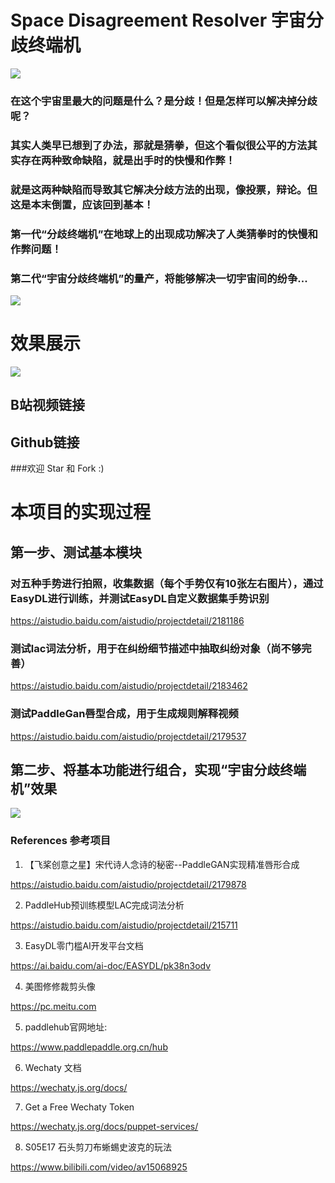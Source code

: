 # Space Disagreement Resolver 宇宙分歧终端机

![](https://ai-studio-static-online.cdn.bcebos.com/653d14ea292249e181e645068861bfc22ef2612808474d56b63b9075a23204c9)

### 在这个宇宙里最大的问题是什么？是分歧！但是怎样可以解决掉分歧呢？

### 其实人类早已想到了办法，那就是猜拳，但这个看似很公平的方法其实存在两种致命缺陷，就是出手时的快慢和作弊！

### 就是这两种缺陷而导致其它解决分歧方法的出现，像投票，辩论。但这是本末倒置，应该回到基本！

### 第一代“分歧终端机”在地球上的出现成功解决了人类猜拳时的快慢和作弊问题！

### 第二代“宇宙分歧终端机”的量产，将能够解决一切宇宙间的纷争...

![](https://ai-studio-static-online.cdn.bcebos.com/2aa7d7a275364adca6d5765adb902b858d31f98c32b841a38423dd6eae488ffe)


# 效果展示
![](https://ai-studio-static-online.cdn.bcebos.com/d434fc46d0744f2fb3ca1c572232d2938dcf5e87c9394547ac61bfe3640888d9)


## B站视频链接

## Github链接

###欢迎 Star 和 Fork :)

# 本项目的实现过程

## 第一步、测试基本模块

### 对五种手势进行拍照，收集数据（每个手势仅有10张左右图片），通过EasyDL进行训练，并测试EasyDL自定义数据集手势识别

https://aistudio.baidu.com/aistudio/projectdetail/2181186

### 测试lac词法分析，用于在纠纷细节描述中抽取纠纷对象（尚不够完善）

https://aistudio.baidu.com/aistudio/projectdetail/2183462

### 测试PaddleGan唇型合成，用于生成规则解释视频

https://aistudio.baidu.com/aistudio/projectdetail/2179537

## 第二步、将基本功能进行组合，实现“宇宙分歧终端机”效果
![](https://ai-studio-static-online.cdn.bcebos.com/6f5ff2a2c0c1491bb6deae1558c8a89afec2319e91104b71aff2f33765d16788)

### References 参考项目
1. 【飞桨创意之星】宋代诗人念诗的秘密--PaddleGAN实现精准唇形合成

https://aistudio.baidu.com/aistudio/projectdetail/2179878

2. PaddleHub预训练模型LAC完成词法分析

https://aistudio.baidu.com/aistudio/projectdetail/215711

3. EasyDL零门槛AI开发平台文档

https://ai.baidu.com/ai-doc/EASYDL/pk38n3odv

4. 美图修修裁剪头像

https://pc.meitu.com

5. paddlehub官网地址:

https://www.paddlepaddle.org.cn/hub

6. Wechaty 文档

https://wechaty.js.org/docs/

7. Get a Free Wechaty Token

https://wechaty.js.org/docs/puppet-services/

8. S05E17 石头剪刀布蜥蜴史波克的玩法

https://www.bilibili.com/video/av15068925
